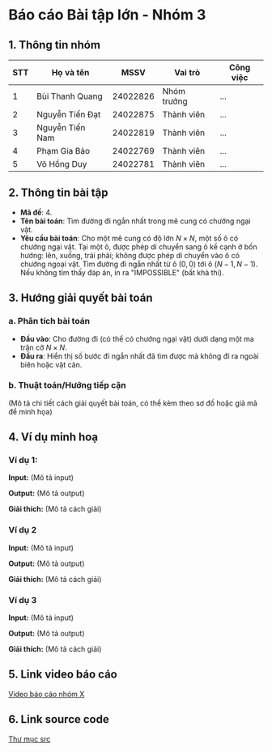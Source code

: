 # Báo cáo Bài tập lớn - Nhóm 3

## 1. Thông tin nhóm
| STT | Họ và tên | MSSV | Vai trò | Công việc |
|---|---|---|---|---|
| 1 | Bùi Thanh Quang | 24022826 | Nhóm trưởng | ... |
| 2 | Nguyễn Tiến Đạt | 24022875 | Thành viên | ... |
| 3 | Nguyễn Tiến Nam | 24022819 | Thành viên | ... |
| 4 | Phạm Gia Bảo | 24022769 | Thành viên | ... |
| 5 | Võ Hồng Duy | 24022781 | Thành viên | ... |



## 2. Thông tin bài tập
- **Mã đề**: 4.
- **Tên bài toán**: Tìm đường đi ngắn nhất trong mê cung có chướng ngại vật.
- **Yêu cầu bài toán**: Cho một mê cung có độ lớn $N \times N$, một số ô có chướng ngại vật.
Tại một ô, được phép di chuyển sang ô kề cạnh ở bốn hướng: lên, xuống, trái phải; không được phép di chuyển vào ô có chướng ngoại vật.
Tìm đường đi ngắn nhất từ ô $(0,0)$ tới ô $(N-1,N-1)$.
Nếu không tìm thấy đáp án, in ra "IMPOSSIBLE" (bất khả thi).



## 3. Hướng giải quyết bài toán
### a. Phân tích bài toán
- **Đầu vào**: Cho đường đi (có thể có chướng ngại vật) dưới dạng một ma trận cỡ $N \times N$.
- **Đầu ra**: Hiển thị số bước đi ngắn nhất đã tìm được mà không đi ra ngoài biên hoặc vật cản.

### b. Thuật toán/Hướng tiếp cận
(Mô tả chi tiết cách giải quyết bài toán, có thể kèm theo sơ đồ hoặc giả mã để minh họa)



## 4. Ví dụ minh hoạ
### Ví dụ 1:

**Input:**
(Mô tả input)

**Output:**
(Mô tả output)

**Giải thích:**
(Mô tả cách giải)

### Ví dụ 2
**Input:**
(Mô tả input)

**Output:**
(Mô tả output)

**Giải thích:**
(Mô tả cách giải)

### Ví dụ 3
**Input:**
(Mô tả input)

**Output:**
(Mô tả output)

**Giải thích:**
(Mô tả cách giải)



## 5. Link video báo cáo
[Video báo cáo nhóm X](#)



## 6. Link source code
[Thư mục src](./src)
